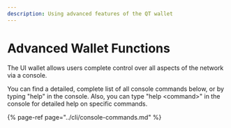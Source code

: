 ```yaml
---
description: Using advanced features of the QT wallet
---
```


# Advanced Wallet Functions

The UI wallet allows users complete control over all aspects of the network via a console.

You can find a detailed, complete list of all console commands below, or by typing "help" in the console. Also, you can type "help &lt;command&gt;" in the console for detailed help on specific commands.

{% page-ref page="../cli/console-commands.md" %}

